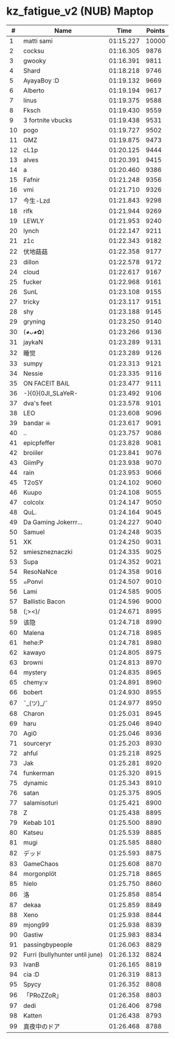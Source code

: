 # kz_fatigue_v2 (NUB) Maptop

|  # | Name | Time | Points |
|-------------- | -------------- | -------------- | -------------- | 
| 1 | matti sami | 01:15.227 | 10000 | 
| 2 | cocksu | 01:16.305 | 9876 | 
| 3 | gwooky | 01:16.391 | 9811 | 
| 4 | Shard | 01:18.218 | 9746 | 
| 5 | AyayaBoy :D | 01:19.132 | 9669 | 
| 6 | Alberto | 01:19.194 | 9617 | 
| 7 | linus | 01:19.375 | 9588 | 
| 8 | Fksch | 01:19.430 | 9559 | 
| 9 | 3 fortnite vbucks | 01:19.438 | 9531 | 
| 10 | pogo | 01:19.727 | 9502 | 
| 11 | GMZ | 01:19.875 | 9473 | 
| 12 | cL1p | 01:20.125 | 9444 | 
| 13 | alves | 01:20.391 | 9415 | 
| 14 | a | 01:20.460 | 9386 | 
| 15 | Fafnir | 01:21.248 | 9356 | 
| 16 | vmi | 01:21.710 | 9326 | 
| 17 | 今生-Lzd | 01:21.843 | 9298 | 
| 18 | rifk | 01:21.944 | 9269 | 
| 19 | LEWLY | 01:21.953 | 9240 | 
| 20 | lynch | 01:22.147 | 9211 | 
| 21 | z1c | 01:22.343 | 9182 | 
| 22 | 伏地菇菇 | 01:22.358 | 9177 | 
| 23 | dillon | 01:22.578 | 9172 | 
| 24 | cloud | 01:22.617 | 9167 | 
| 25 | fucker | 01:22.968 | 9161 | 
| 26 | SunL | 01:23.108 | 9155 | 
| 27 | tricky | 01:23.117 | 9151 | 
| 28 | shy | 01:23.188 | 9145 | 
| 29 | gryning | 01:23.250 | 9140 | 
| 30 | (◕ᴗ◕✿) | 01:23.266 | 9136 | 
| 31 | jaykaN | 01:23.289 | 9131 | 
| 32 | 睡觉 | 01:23.289 | 9126 | 
| 33 | sumpy | 01:23.313 | 9121 | 
| 34 | Nessie | 01:23.335 | 9116 | 
| 35 | ON FACEIT BAIL | 01:23.477 | 9111 | 
| 36 | -}{0}{0JI_SLaYeR- | 01:23.492 | 9106 | 
| 37 | dva's feet | 01:23.578 | 9101 | 
| 38 | LEO | 01:23.608 | 9096 | 
| 39 | bandar ☠ | 01:23.617 | 9091 | 
| 40 | .. | 01:23.757 | 9086 | 
| 41 | epicpfeffer | 01:23.828 | 9081 | 
| 42 | broiiler | 01:23.841 | 9076 | 
| 43 | GiimPy | 01:23.938 | 9070 | 
| 44 | rain | 01:23.953 | 9066 | 
| 45 | T2oSY | 01:24.102 | 9060 | 
| 46 | Kuupo | 01:24.108 | 9055 | 
| 47 | colcolx | 01:24.147 | 9050 | 
| 48 | QuL. | 01:24.164 | 9045 | 
| 49 | Da Gaming Jokerrr... | 01:24.227 | 9040 | 
| 50 | Samuel | 01:24.248 | 9035 | 
| 51 | XK | 01:24.250 | 9031 | 
| 52 | smieszneznaczki | 01:24.335 | 9025 | 
| 53 | Supa | 01:24.352 | 9021 | 
| 54 | ResoNaNce | 01:24.358 | 9016 | 
| 55 | ๑Ponvi | 01:24.507 | 9010 | 
| 56 | Lami | 01:24.585 | 9005 | 
| 57 | Ballistic Bacon | 01:24.596 | 9000 | 
| 58 | (;><)/ | 01:24.671 | 8995 | 
| 59 | 该隐 | 01:24.718 | 8990 | 
| 60 | Malena | 01:24.718 | 8985 | 
| 61 | hehe:P | 01:24.781 | 8980 | 
| 62 | kawayo | 01:24.805 | 8975 | 
| 63 | browni | 01:24.813 | 8970 | 
| 64 | mystery | 01:24.835 | 8965 | 
| 65 | chemy:v | 01:24.891 | 8960 | 
| 66 | bobert | 01:24.930 | 8955 | 
| 67 | ¯\_(ツ)_/¯ | 01:24.977 | 8950 | 
| 68 | Charon | 01:25.031 | 8945 | 
| 69 | haru | 01:25.046 | 8940 | 
| 70 | Agi0 | 01:25.046 | 8936 | 
| 71 | sourceryr | 01:25.203 | 8930 | 
| 72 | ahful | 01:25.218 | 8925 | 
| 73 | Jak | 01:25.281 | 8920 | 
| 74 | funkerman | 01:25.320 | 8915 | 
| 75 | dynamic | 01:25.343 | 8910 | 
| 76 | satan | 01:25.375 | 8905 | 
| 77 | salamisoturi | 01:25.421 | 8900 | 
| 78 | Z | 01:25.438 | 8895 | 
| 79 | Kebab 101 | 01:25.500 | 8890 | 
| 80 | Katseu | 01:25.539 | 8885 | 
| 81 | mugi | 01:25.585 | 8880 | 
| 82 | デッド | 01:25.593 | 8875 | 
| 83 | GameChaos | 01:25.608 | 8870 | 
| 84 | morgonplöt | 01:25.718 | 8865 | 
| 85 | hielo | 01:25.750 | 8860 | 
| 86 | 洛 | 01:25.858 | 8854 | 
| 87 | dekaa | 01:25.859 | 8849 | 
| 88 | Xeno | 01:25.938 | 8844 | 
| 89 | mjong99 | 01:25.938 | 8839 | 
| 90 | Gastiw | 01:25.983 | 8834 | 
| 91 | passingbypeople | 01:26.063 | 8829 | 
| 92 | Furri (bullyhunter until june) | 01:26.132 | 8824 | 
| 93 | IvanB | 01:26.165 | 8819 | 
| 94 | cia :D | 01:26.319 | 8813 | 
| 95 | Spycy | 01:26.352 | 8808 | 
| 96 | 「PRoZZoR」 | 01:26.358 | 8803 | 
| 97 | dedi | 01:26.406 | 8798 | 
| 98 | Katten | 01:26.438 | 8793 | 
| 99 | 真夜中のドア | 01:26.468 | 8788 | 

